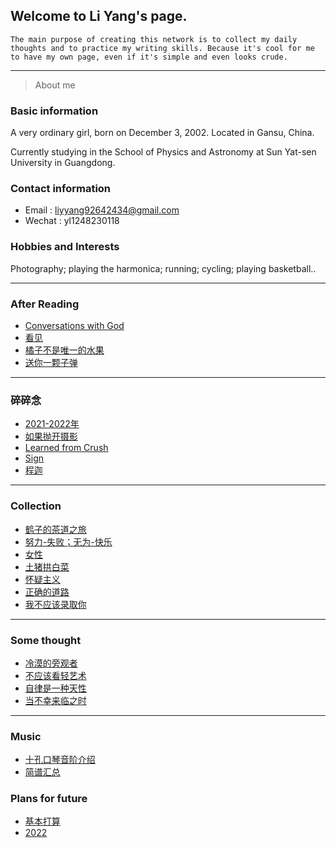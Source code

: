 ## Welcome to Li Yang's page.

```
The main purpose of creating this network is to collect my daily thoughts and to practice my writing skills. Because it's cool for me to have my own page, even if it's simple and even looks crude.
```
---

>About me 

### Basic information

A very ordinary girl, born on December 3, 2002. Located in Gansu, China.

Currently studying in the School of Physics and Astronomy at Sun Yat-sen University in Guangdong. 

### Contact information

- Email  : liyyang92642434@gmail.com
- Wechat : yl1248230118

### Hobbies and Interests

Photography; playing the harmonica; running; cycling; playing basketball..

---

### After Reading


  - [Conversations with God](https://liyang20021203.github.io/Reading/Conversations%20with%20God) 
  - [看见](https://liyang20021203.github.io/Reading/看见)
  - [橘子不是唯一的水果](https://liyang20021203.github.io/Reading/tangerine)
  - [送你一颗子弹](https://liyang20021203.github.io/Reading/送你一颗子弹/目录)

---

### 碎碎念
- [2021-2022年](https://liyang20021203.github.io/Some_thought/碎碎念)
- [如果抛开摄影](https://liyang20021203.github.io/Some_thought/如果抛开摄影)
- [Learned from Crush](https://liyang20021203.github.io/Crush/learned)
- [Sign](https://liyang20021203.github.io/Crush/Sign)
- [程迦](https://liyang20021203.github.io/Some_thought/程迦)

---

### Collection
- [鹤子的茶道之旅](https://liyang20021203.github.io/collection/鹤子的茶道之旅)
- [努力-失败；无为-快乐](https://liyang20021203.github.io/collection/努力-失败；无为-快乐)
- [女性](https://liyang20021203.github.io/collection/women)
- [土猪拱白菜](https://liyang20021203.github.io/collection/土猪拱白菜) 
- [怀疑主义](https://liyang20021203.github.io/collection/怀疑主义) 
- [正确的道路](https://liyang20021203.github.io/collection/正确的道路)
- [我不应该录取你](https://liyang20021203.github.io/collection/我不应该录取你)


---

### Some thought

- [冷漠的旁观者](https://liyang20021203.github.io/Some_thought/冷漠的旁观者)
- [不应该看轻艺术](https://liyang20021203.github.io/Some_thought/对艺术的看法)
- [自律是一种天性](https://liyang20021203.github.io/Some_thought/Change)
- [当不幸来临之时](https://liyang20021203.github.io/Some_thought/unfortunate)

---

### Music
- [十孔口琴音阶介绍](https://liyang20021203.github.io/Music/十孔口琴音阶介绍.gif)
- [简谱汇总](https://liyang20021203.github.io/Music/简谱汇总)

### Plans for future

- [基本打算](https://liyang20021203.github.io/Plans/Plans)
- [2022](https://liyang20021203.github.io/Plans/2022)
